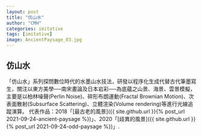 ```yaml
---
layout: post
title: "仿山水"
author: "CMH"
categories: imitative
tags: [imitative]
image: AncientPaysage_03.jpg
---
```


## 仿山水
「仿山水」系列探問數位時代的水墨山水技法，研發以程序化生成代替古代筆墨寫生，關注以東方美學──南宋畫論及日本岩彩──為底蘊之山景、海景、雲景模擬，主要是以柏林噪聲(Perlin Noise)、碎形布朗運動(Fractal Brownian Motion)、次表面散射(Subsurface Scattering)、立體渲染(Volume rendering)等進行光線追蹤演算。
代表作品：2018「[最古老的風景]({{ site.github.url }}{% post_url 2021-09-24-ancient-paysage %})」、2020「[歧異的風景]({{ site.github.url }}{% post_url 2021-09-24-odd-paysage %})」.

